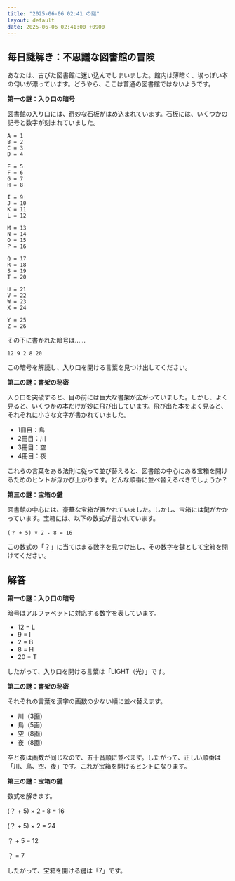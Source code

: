 ```yaml
---
title: "2025-06-06 02:41 の謎"
layout: default
date: 2025-06-06 02:41:00 +0900
---
```

## 毎日謎解き：不思議な図書館の冒険

あなたは、古びた図書館に迷い込んでしまいました。館内は薄暗く、埃っぽい本の匂いが漂っています。どうやら、ここは普通の図書館ではないようです。

**第一の謎：入り口の暗号**

図書館の入り口には、奇妙な石板がはめ込まれています。石板には、いくつかの記号と数字が刻まれていました。

```
A = 1
B = 2
C = 3
D = 4

E = 5
F = 6
G = 7
H = 8

I = 9
J = 10
K = 11
L = 12

M = 13
N = 14
O = 15
P = 16

Q = 17
R = 18
S = 19
T = 20

U = 21
V = 22
W = 23
X = 24

Y = 25
Z = 26
```

その下に書かれた暗号は……

`12 9 2 8 20`

この暗号を解読し、入り口を開ける言葉を見つけ出してください。

**第二の謎：書架の秘密**

入り口を突破すると、目の前には巨大な書架が広がっていました。しかし、よく見ると、いくつかの本だけが妙に飛び出しています。飛び出た本をよく見ると、それぞれに小さな文字が書かれていました。

*   1冊目：鳥
*   2冊目：川
*   3冊目：空
*   4冊目：夜

これらの言葉をある法則に従って並び替えると、図書館の中心にある宝箱を開けるためのヒントが浮かび上がります。どんな順番に並べ替えるべきでしょうか？

**第三の謎：宝箱の鍵**

図書館の中心には、豪華な宝箱が置かれていました。しかし、宝箱には鍵がかかっています。宝箱には、以下の数式が書かれています。

```
(？ + 5) × 2 - 8 = 16
```

この数式の「？」に当てはまる数字を見つけ出し、その数字を鍵として宝箱を開けてください。

## 解答

**第一の謎：入り口の暗号**

暗号はアルファベットに対応する数字を表しています。

*   12 = L
*   9 = I
*   2 = B
*   8 = H
*   20 = T

したがって、入り口を開ける言葉は「LIGHT（光）」です。

**第二の謎：書架の秘密**

それぞれの言葉を漢字の画数の少ない順に並べ替えます。

*   川（3画）
*   鳥（5画）
*   空（8画）
*   夜（8画）

空と夜は画数が同じなので、五十音順に並べます。したがって、正しい順番は「川、鳥、空、夜」です。これが宝箱を開けるヒントになります。

**第三の謎：宝箱の鍵**

数式を解きます。

(？ + 5) × 2 - 8 = 16

(？ + 5) × 2 = 24

？ + 5 = 12

？ = 7

したがって、宝箱を開ける鍵は「7」です。
